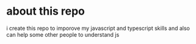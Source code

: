 # about this repo

i create this repo to imporove my javascript and typescript skills and also can help some other people to understand  js